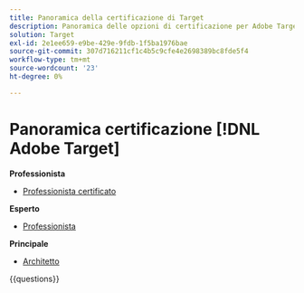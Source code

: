 ```yaml
---
title: Panoramica della certificazione di Target
description: Panoramica delle opzioni di certificazione per Adobe Target
solution: Target
exl-id: 2e1ee659-e9be-429e-9fdb-1f5ba1976bae
source-git-commit: 307d716211cf1c4b5c9cfe4e2698389bc8fde5f4
workflow-type: tm+mt
source-wordcount: '23'
ht-degree: 0%

---
```


# Panoramica certificazione [!DNL Adobe Target]

**Professionista**

* [Professionista certificato](https://certification.adobe.com/certification/target-business-practitioner-professional) <!--AD0-E408-->

**Esperto**

* [Professionista](https://certification.adobe.com/certification/target-business-practitioner-expert) <!--AD0-E406-->

**Principale**

* [Architetto](https://certification.adobe.com/certification/target-architect-master) <!--AD0-E409-->

{{questions}}

